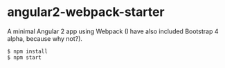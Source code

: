 # angular2-webpack-starter

A minimal Angular 2 app using Webpack (I have also included Bootstrap 4 alpha, because why not?).

```
$ npm install
$ npm start
```
